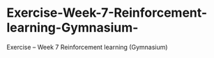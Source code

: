 # Exercise-Week-7-Reinforcement-learning-Gymnasium-
Exercise – Week 7 Reinforcement learning (Gymnasium)
